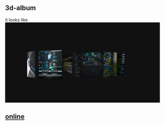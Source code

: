 ## 3d-album

it looks like 
 ![image](https://github.com/masterZSH/3dalbum/blob/master/examples/example.gif)



## [online](https://masterzsh.github.io/3dalbum/)

